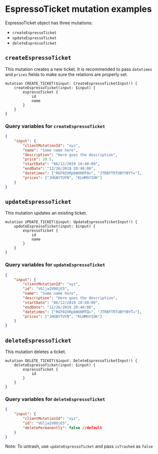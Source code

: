 # EspressoTicket mutation examples

EspressoTicket object has three mutations:

-   `createEspressoTicket`
-   `updateEspressoTicket`
-   `deleteEspressoTicket`

## `createEspressoTicket`

This mutation creates a new ticket. It is recommended to pass `datetimes` and `prices` fields to make sure the relations are properly set.

```gql
mutation CREATE_TICKET($input: CreateEspressoTicketInput!) {
	createEspressoTicket(input: $input) {
		espressoTicket {
			id
			name
		}
	}
}
```

### Query variables for `createEspressoTicket`

```json
{
	"input": {
		"clientMutationId": "xyz",
		"name": "Some name here",
		"description": "Here goes the description",
		"price": 20.5,
		"startDate": "06/12/2019 10:40:00",
		"endDate": "12/26/2019 20:40:00",
		"datetimes": ["RGF0ZXRpbWU6MTQ=", "JTRBYTRTUBYYBYT="],
		"prices": ["JHGBYTUYN", "KLHMGYIOK"]
	}
}
```

## `updateEspressoTicket`

This mutation updates an existing ticket.

```gql
mutation UPDATE_TICKET($input: UpdateEspressoTicketInput!) {
	updateEspressoTicket(input: $input) {
		espressoTicket {
			id
			name
		}
	}
}
```

### Query variables for `updateEspressoTicket`

```json
{
	"input": {
		"clientMutationId": "xyz",
		"id": "VGlja2V0OjE5",
		"name": "Some name here",
		"description": "Here goes the description",
		"startDate": "06/12/2019 10:40:00",
		"endDate": "12/26/2019 20:40:00",
		"datetimes": ["RGF0ZXRpbWU6MTQ=", "JTRBYTRTUBYYBYT="],
		"prices": ["JHGBYTUYN", "KLHMGYIOK"]
	}
}
```

## `deleteEspressoTicket`

This mutation deletes a ticket.

```gql
mutation DELETE_TICKET($input: DeleteEspressoTicketInput!) {
	deleteEspressoTicket(input: $input) {
		espressoTicket {
			id
		}
	}
}
```

### Query variables for `deleteEspressoTicket`

```json
{
	"input": {
		"clientMutationId": "xyz",
		"id": "VGlja2V0OjE5",
		"deletePermanently": false //default
	}
}
```

Note: To untrash, use `updateEspressoTicket` and pass `isTrashed` as `false`
